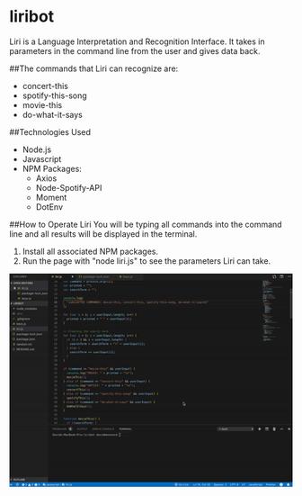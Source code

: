 # liribot

Liri is a Language Interpretation and Recognition Interface. It takes in parameters in the command line from the user and gives data back.

##The commands that Liri can recognize are:

- concert-this
- spotify-this-song
- movie-this
- do-what-it-says

##Technologies Used

- Node.js
- Javascript
- NPM Packages:
  - Axios
  - Node-Spotify-API
  - Moment
  - DotEnv

##How to Operate Liri
You will be typing all commands into the command line and all results will be displayed in the terminal.

1. Install all associated NPM packages.
2. Run the page with "node liri.js" to see the parameters Liri can take.

![Alt Text](./assets/liri1.gif)
